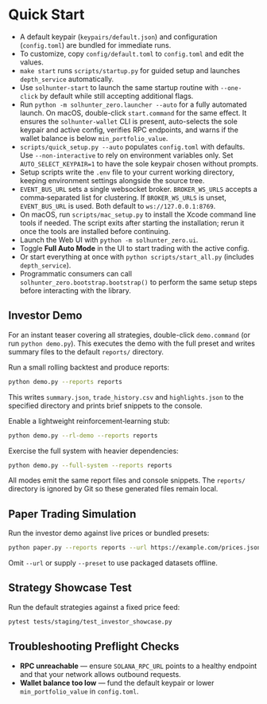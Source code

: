 # Quick Start

 - A default keypair (`keypairs/default.json`) and configuration (`config.toml`) are bundled for immediate runs.
 - To customize, copy `config/default.toml` to `config.toml` and edit the values.
 - `make start` runs `scripts/startup.py` for guided setup and launches `depth_service` automatically.
 - Use `solhunter-start` to launch the same startup routine with `--one-click` by default while still accepting additional flags.
 - Run `python -m solhunter_zero.launcher --auto` for a fully automated launch. On macOS, double-click `start.command` for the same effect. It ensures the `solhunter-wallet` CLI is present, auto-selects the sole keypair and active config, verifies RPC endpoints, and warns if the wallet balance is below `min_portfolio_value`.
- `scripts/quick_setup.py --auto` populates `config.toml` with defaults. Use `--non-interactive` to rely on environment variables only. Set `AUTO_SELECT_KEYPAIR=1` to have the sole keypair chosen without prompts.
- Setup scripts write the `.env` file to your current working directory, keeping environment settings alongside the source tree.
- `EVENT_BUS_URL` sets a single websocket broker. `BROKER_WS_URLS` accepts a
  comma‑separated list for clustering. If `BROKER_WS_URLS` is unset,
  `EVENT_BUS_URL` is used. Both default to `ws://127.0.0.1:8769`.
- On macOS, run `scripts/mac_setup.py` to install the Xcode command line tools if needed. The script exits after starting the installation; rerun it once the tools are installed before continuing.
- Launch the Web UI with `python -m solhunter_zero.ui`.
- Toggle **Full Auto Mode** in the UI to start trading with the active config.
- Or start everything at once with `python scripts/start_all.py` (includes `depth_service`).
- Programmatic consumers can call `solhunter_zero.bootstrap.bootstrap()` to
  perform the same setup steps before interacting with the library.

## Investor Demo

For an instant teaser covering all strategies, double-click `demo.command` (or
run `python demo.py`). This executes the demo with the full preset and writes
summary files to the default `reports/` directory.

Run a small rolling backtest and produce reports:

```bash
python demo.py --reports reports
```

This writes `summary.json`, `trade_history.csv` and `highlights.json` to the
specified directory and prints brief snippets to the console.

Enable a lightweight reinforcement‑learning stub:

```bash
python demo.py --rl-demo --reports reports
```

Exercise the full system with heavier dependencies:

```bash
python demo.py --full-system --reports reports
```

All modes emit the same report files and console snippets. The `reports/`
directory is ignored by Git so these generated files remain local.

## Paper Trading Simulation

Run the investor demo against live prices or bundled presets:

```bash
python paper.py --reports reports --url https://example.com/prices.json
```

Omit ``--url`` or supply ``--preset`` to use packaged datasets offline.

## Strategy Showcase Test

Run the default strategies against a fixed price feed:

```bash
pytest tests/staging/test_investor_showcase.py
```

## Troubleshooting Preflight Checks

- **RPC unreachable** — ensure `SOLANA_RPC_URL` points to a healthy endpoint and that your network allows outbound requests.
- **Wallet balance too low** — fund the default keypair or lower `min_portfolio_value` in `config.toml`.
